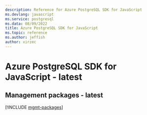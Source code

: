 ```yaml
---
description: Reference for Azure PostgreSQL SDK for JavaScript
ms.devlang: javascript
ms.service: postgresql
ms.data: 08/09/2022
title: Azure PostgreSQL SDK for JavaScript
ms.topic: reference
ms.author: jeffish
author: xirzec
---
```

# Azure PostgreSQL SDK for JavaScript - latest

## Management packages - latest
[!INCLUDE [mgmt-packages](postgresql-mgmt-index.md)]